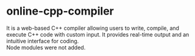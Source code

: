 # online-cpp-compiler
It is a web-based C++ compiler allowing users to write, compile, and execute C++ code with custom input. It provides real-time output and an intuitive interface for coding.    
Node modules were not added.

